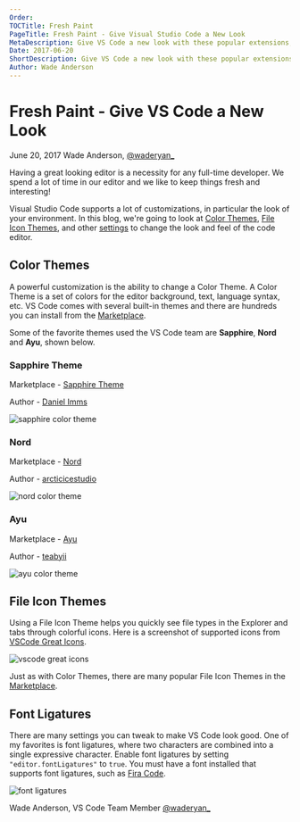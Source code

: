 ```yaml
---
Order:
TOCTitle: Fresh Paint
PageTitle: Fresh Paint - Give Visual Studio Code a New Look
MetaDescription: Give VS Code a new look with these popular extensions, color themes, file icon themes and more.
Date: 2017-06-20
ShortDescription: Give VS Code a new look with these popular extensions, color themes, file icon themes and more.
Author: Wade Anderson
---
```

# Fresh Paint - Give VS Code a New Look

June 20, 2017 Wade Anderson, [@waderyan_](https://twitter.com/waderyan_)

Having a great looking editor is a necessity for any full-time developer. We spend a lot of time in our editor and we like to keep things fresh and interesting!

Visual Studio Code supports a lot of customizations, in particular the look of your environment. In this blog, we're going to look at [Color Themes](/docs/getstarted/themes.md), [File Icon Themes](/docs/getstarted/themes.md#file-icon-themes), and other [settings](/docs/configure/settings.md) to change the look and feel of the code editor.

## Color Themes

A powerful customization is the ability to change a Color Theme. A Color Theme is a set of colors for the editor background, text, language syntax, etc. VS Code comes with several built-in themes and there are hundreds you can install from the [Marketplace](https://marketplace.visualstudio.com/search?term=tag%3A%22color%20theme%22&target=VSCode&category=Themes&sortBy=Downloads).

<div class="marketplace-popular-color-themes"></div>

Some of the favorite themes used the VS Code team are **Sapphire**, **Nord** and **Ayu**, shown below.

### Sapphire Theme

Marketplace - [Sapphire Theme](https://marketplace.visualstudio.com/items?itemName=Tyriar.theme-sapphire)

Author - [Daniel Imms](https://marketplace.visualstudio.com/search?term=publisher%3A%22Daniel%20Imms%22&target=VSCode&category=All%20categories&sortBy=Relevance)

![sapphire color theme](themes-sapphire.gif)

### Nord

Marketplace - [Nord](https://marketplace.visualstudio.com/items?itemName=arcticicestudio.nord-visual-studio-code)

Author - [arcticicestudio](https://marketplace.visualstudio.com/search?term=publisher%3A%22arcticicestudio%22&target=VSCode&category=All%20categories&sortBy=Relevance)

![nord color theme](themes-nord.gif)

### Ayu

Marketplace - [Ayu](https://marketplace.visualstudio.com/items?itemName=teabyii.ayu)

Author - [teabyii](https://marketplace.visualstudio.com/search?term=publisher%3A%22teabyii%22&target=VSCode&category=All%20categories&sortBy=Relevance)

![ayu color theme](themes-ayu.gif)

## File Icon Themes

Using a File Icon Theme helps you quickly see file types in the Explorer and tabs through colorful icons. Here is a screenshot of supported icons from [VSCode Great Icons](https://marketplace.visualstudio.com/items?itemName=emmanuelbeziat.vscode-great-icons).

![vscode great icons](vscode-great-icons.jpg)

Just as with Color Themes, there are many popular File Icon Themes in the [Marketplace](https://marketplace.visualstudio.com/search?term=tag%3A%22icon%20theme%22&target=VSCode&category=Themes&sortBy=Downloads).

<div class="marketplace-popular-file-icon-themes"></div>

## Font Ligatures

There are many settings you can tweak to make VS Code look good. One of my favorites is font ligatures, where two characters are combined into a single expressive character. Enable font ligatures by setting `"editor.fontLigatures"` to `true`. You must have a font installed that supports font ligatures, such as [Fira Code](https://github.com/tonsky/FiraCode).

![font ligatures](font-ligatures-annotated.png)

Wade Anderson, VS Code Team Member
[@waderyan_](https://twitter.com/waderyan_)

